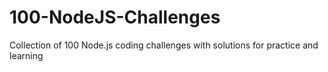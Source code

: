 # 100-NodeJS-Challenges
Collection of 100 Node.js coding challenges with solutions for practice and learning
